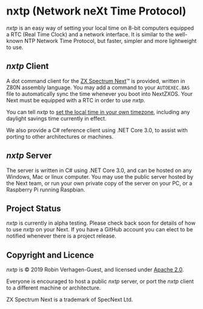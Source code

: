 # nxtp (Network neXt Time Protocol)
*nxtp* is an easy way of setting your local time on 8-bit computers equipped a RTC (Real Time Clock) and a network interface. It is similar to the well-known NTP Network Time Protocol, but faster, simpler and more lightweight to use.

## *nxtp* Client

A dot command client for the [ZX Spectrum Next](https://www.specnext.com/about/)™ is provided, written in Z80N assembly language. You may add a command to your `AUTOEXEC.BAS` file to automatically sync the time whenever you boot into NextZXOS. Your Next must be equipped with a RTC in order to use *nxtp*.

You can tell *nxtp* to [set the local time in your own timezone](https://github.com/Threetwosevensixseven/nxtp/wiki/Timezone-Codes), including any daylight savings time currently in effect.

We also provide a C# reference client using .NET Core 3.0, to assist with porting to other architectures or machines.

## *nxtp* Server

The server is written in C# using .NET Core 3.0, and can be hosted on any Windows, Mac or linux computer. You may use the public server hosted by the Next team, or run your own private copy of the server on your PC, or a Raspberry Pi running Raspbian.

## Project Status
*nxtp* is currently in alpha testing. Please check back soon for details of how to use *nxtp* on your Next. If you have a GitHub account you can elect to be notified whenever there is a project release.

## Copyright and Licence
*nxtp* is © 2019 Robin Verhagen-Guest, and licensed under [Apache 2.0](LICENSE). 

Everyone is encouraged to host a public *nxtp* server, or port the *nxtp* client to a different machine or architecture.

ZX Spectrum Next is a trademark of SpecNext Ltd.
